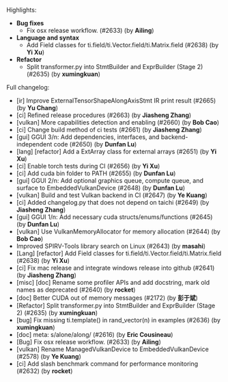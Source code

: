 Highlights:
   - **Bug fixes**
      - Fix osx release workflow. (#2633) (by **Ailing**)
   - **Language and syntax**
      - Add Field classes for ti.field/ti.Vector.field/ti.Matrix.field (#2638) (by **Yi Xu**)
   - **Refactor**
      - Split transformer.py into StmtBuilder and ExprBuilder (Stage 2) (#2635) (by **xumingkuan**)

Full changelog:
   - [ir] Improve ExternalTensorShapeAlongAxisStmt IR print result (#2665) (by **Yu Chang**)
   - [ci] Refined release procedures (#2663) (by **Jiasheng Zhang**)
   - [vulkan] More capabilities detection and enabling (#2660) (by **Bob Cao**)
   - [ci] Change build method of ci tests (#2661) (by **Jiasheng Zhang**)
   - [gui] GGUI 3/n: Add dependencies, interfaces, and backend-independent code (#2650) (by **Dunfan Lu**)
   - [lang] [refactor] Add a ExtArray class for external arrays (#2651) (by **Yi Xu**)
   - [ci] Enable torch tests during CI (#2656) (by **Yi Xu**)
   - [ci] Add cuda bin folder to PATH (#2655) (by **Dunfan Lu**)
   - [gui] GGUI 2/n: Add optional graphics queue, compute queue, and surface to EmbeddedVulkanDevice (#2648) (by **Dunfan Lu**)
   - [vulkan] Build and test Vulkan backend in CI (#2647) (by **Ye Kuang**)
   - [ci] Added changelog.py that does not depend on taichi (#2649) (by **Jiasheng Zhang**)
   - [gui] GGUI 1/n: Add necessary cuda structs/enums/functions (#2645) (by **Dunfan Lu**)
   - [vulkan] Use VulkanMemoryAllocator for memory allocation (#2644) (by **Bob Cao**)
   - Improved SPIRV-Tools library search on Linux (#2643) (by **masahi**)
   - [Lang] [refactor] Add Field classes for ti.field/ti.Vector.field/ti.Matrix.field (#2638) (by **Yi Xu**)
   - [ci] Fix mac release and integrate windows release into github (#2641) (by **Jiasheng Zhang**)
   - [misc] [doc] Rename some profiler APIs and add docstring, mark old names as deprecated (#2640) (by **rocket**)
   - [doc] Better CUDA out of memory messages (#2172) (by **彭于斌**)
   - [Refactor] Split transformer.py into StmtBuilder and ExprBuilder (Stage 2) (#2635) (by **xumingkuan**)
   - [bug] Fix missing ti.template() in rand_vector(n) in examples (#2636) (by **xumingkuan**)
   - [doc] meta: s/alone/along/ (#2616) (by **Eric Cousineau**)
   - [Bug] Fix osx release workflow. (#2633) (by **Ailing**)
   - [vulkan] Rename ManagedVulkanDevice to EmbeddedVulkanDevice (#2578) (by **Ye Kuang**)
   - [ci] Add slash benchmark command for performance monitoring (#2632) (by **rocket**)
